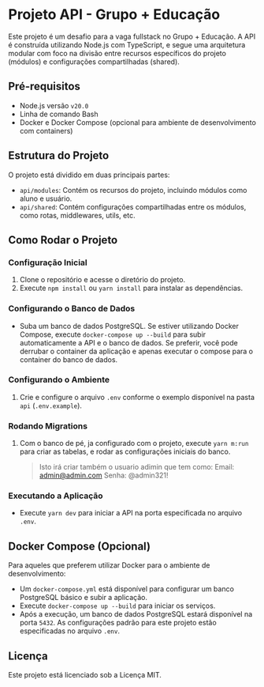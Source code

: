 # Projeto API - Grupo + Educação

Este projeto é um desafio para a vaga fullstack no Grupo + Educação. A API é construída utilizando Node.js com TypeScript, e segue uma arquitetura modular com foco na divisão entre recursos específicos do projeto (módulos) e configurações compartilhadas (shared).

## Pré-requisitos

- Node.js versão `v20.0`
- Linha de comando Bash
- Docker e Docker Compose (opcional para ambiente de desenvolvimento com containers)

## Estrutura do Projeto

O projeto está dividido em duas principais partes:

- `api/modules`: Contém os recursos do projeto, incluindo módulos como aluno e usuário.
- `api/shared`: Contém configurações compartilhadas entre os módulos, como rotas, middlewares, utils, etc.

## Como Rodar o Projeto

### Configuração Inicial

1. Clone o repositório e acesse o diretório do projeto.
2. Execute `npm install` ou `yarn install` para instalar as dependências.

### Configurando o Banco de Dados

- Suba um banco de dados PostgreSQL. Se estiver utilizando Docker Compose, execute `docker-compose up --build` para subir automaticamente a API e o banco de dados. Se preferir, você pode derrubar o container da aplicação e apenas executar o compose para o container do banco de dados.

### Configurando o Ambiente

1. Crie e configure o arquivo `.env` conforme o exemplo disponível na pasta `api` (`.env.example`).

### Rodando Migrations

1. Com o banco de pé, ja configurado com o projeto, execute `yarn m:run` para criar as tabelas, e rodar as configurações iniciais do banco.
   > Isto irá criar também o usuario adimin que tem como:
   > Email: admin@admin.com
   > Senha: @admin321!

### Executando a Aplicação

- Execute `yarn dev` para iniciar a API na porta especificada no arquivo `.env`.

## Docker Compose (Opcional)

Para aqueles que preferem utilizar Docker para o ambiente de desenvolvimento:

- Um `docker-compose.yml` está disponível para configurar um banco PostgreSQL básico e subir a aplicação.
- Execute `docker-compose up --build` para iniciar os serviços.
- Após a execução, um banco de dados PostgreSQL estará disponível na porta `5432`. As configurações padrão para este projeto estão especificadas no arquivo `.env`.

## Licença

Este projeto está licenciado sob a Licença MIT.
